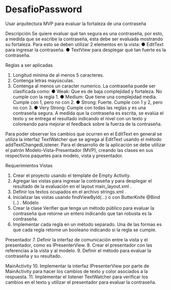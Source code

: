 # DesafioPassword
Usar arquitectura MVP para evaluar la fortaleza de una contraseña

Descripción
Se quiere evaluar qué tan segura es una contraseña, por esto, a medida que se escribe la
contraseña, esta debe ser evaluada mostrando su fortaleza.
Para esto se deben utilizar 2 elementos en la vista:
● EditText para ingresar la contraseña.
● TextView para desplegar qué tan fuerte es la contraseña.

Reglas a ser aplicadas
1. Longitud mínima de al menos 5 caracteres.
2. Contenga letras mayúsculas.
3. Contenga al menos un caracter numerico.
La contraseña puede ser clasificada como:
● Weak: Que es de baja complejidad y fortaleza. No cumple con la regla 1.
● Medium: Que tiene una complejidad media. Cumple con 1, pero no con 2.
● Strong: Fuerte. Cumple con 1 y 2, pero no con 3.
● Very Strong: Cumple con todas las reglas y es una contraseña segura.
A medida que la contraseña es escrita, se evalúa el texto y se entrega el resultado indicando
el nivel con un texto y coloreando para mejorar el feedback sobre la fuerza de la contraseña.

Para poder observar los cambios que ocurren en el EditText en general se utiliza la interfaz
TextWatcher que se agrega al EditText usando el método addTextChangedListener.
Para el desarrollo de la aplicación se debe utilizar el patrón Modelo-Vista-Presentador
(MVP), creando las clases en sus respectivos paquetes para modelo, vista y presentador.

Requerimientos
Vistas
1. Crear el proyecto usando el template de Empty Activity.
2. Agregar las vistas para ingresar la contraseña y para desplegar el resultado de la
evaluación en el layout main_layout.xml .
3. Definir los textos ocupados en el archivo strings.xml .
4. Inicializar las vistas usando findViewById(...) o con ButterKnife @Bind (..) .
Modelo
5. Crear la clase Verifier que tenga un método público para evaluar la contraseña que
retorne un entero indicando que tan robusta es la contraseña.
6. Implementar cada regla en un método separado. Una de las formas es que cada
regla retorne un booleano indicando si la regla se cumple.

Presentador
7. Definir la interfaz de comunicación entre la vista y el presentador, como es
IPresenterView.
8. Crear el presentador con las referencias a la vista y al modelo.
9. Definir el método para evaluar la contraseña y su resultado.

MainActivity
10. Implementar la interfaz IPresenterView por parte de MainActivity para hacer los
cambios de texto y color asociados a la respuesta.
11. Implementar el listener TextWatcher para verificar los cambios en el texto y utilizar el
presentador para evaluar la contraseña.
